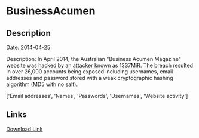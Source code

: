 # BusinessAcumen

## Description

Date: 2014-04-25

Description:
In April 2014, the Australian "Business Acumen Magazine" website was <a href="http://1337mir.com/cracked/2014/04/businessacumen-biz-hacked-26000-user-password-leaked/" target="_blank" rel="noopener">hacked by an attacker known as 1337MiR</a>. The breach resulted in over 26,000 accounts being exposed including usernames, email addresses and password stored with a weak cryptographic hashing algorithm (MD5 with no salt).


['Email addresses', 'Names', 'Passwords', 'Usernames', 'Website activity']

## Links

[Download Link](https://link-to.net/1229997/286.7304938902606/dynamic/?r=YnVzaW5lc3NhY3VtZW4uYml6)